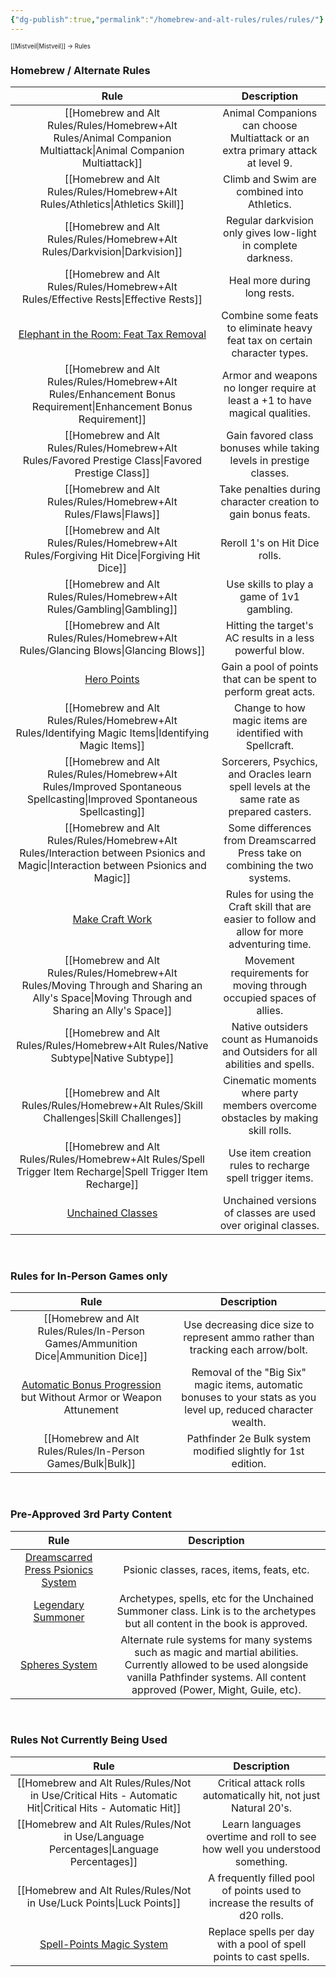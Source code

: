 ```yaml
---
{"dg-publish":true,"permalink":"/homebrew-and-alt-rules/rules/rules/"}
---
```


<sup><sup>[[Mistveil\|Mistveil]] → Rules</sup></sup> 
### Homebrew / Alternate Rules

|                                                                        **Rule**                                                                        |                                        **Description**                                         |
| :----------------------------------------------------------------------------------------------------------------------------------------------------: | :--------------------------------------------------------------------------------------------: |
|                                                            [[Homebrew and Alt Rules/Rules/Homebrew+Alt Rules/Animal Companion Multiattack\|Animal Companion Multiattack]]                                                            |        Animal Companions can choose Multiattack or an extra primary attack at level 9.         |
|                                                             [[Homebrew and Alt Rules/Rules/Homebrew+Alt Rules/Athletics\|Athletics Skill]]                                                             |                          Climb and Swim are combined into Athletics.                           |
|                                                                     [[Homebrew and Alt Rules/Rules/Homebrew+Alt Rules/Darkvision\|Darkvision]]                                                                     |                 Regular darkvision only gives low-light in complete darkness.                  |
|                                                                  [[Homebrew and Alt Rules/Rules/Homebrew+Alt Rules/Effective Rests\|Effective Rests]]                                                                   |                                  Heal more during long rests.                                  |
| [Elephant in the Room: Feat Tax Removal](https://michaeliantorno.com/wp-content/uploads/2018/06/The-Elephant-in-the-Room-Feat-Taxes-in-Pathfinder.pdf) |           Combine some feats to eliminate heavy feat tax on certain character types.           |
|                                                           [[Homebrew and Alt Rules/Rules/Homebrew+Alt Rules/Enhancement Bonus Requirement\|Enhancement Bonus Requirement]]                                                            |          Armor and weapons no longer require at least a +1 to have magical qualities.          |
|                                                               [[Homebrew and Alt Rules/Rules/Homebrew+Alt Rules/Favored Prestige Class\|Favored Prestige Class]]                                                               |              Gain favored class bonuses while taking levels in prestige classes.               |
|                                                                       [[Homebrew and Alt Rules/Rules/Homebrew+Alt Rules/Flaws\|Flaws]]                                                                        |                 Take penalties during character creation to gain bonus feats.                  |
|                                                                 [[Homebrew and Alt Rules/Rules/Homebrew+Alt Rules/Forgiving Hit Dice\|Forgiving Hit Dice]]                                                                 |                                 Reroll 1's on Hit Dice rolls.                                  |
|                                                                      [[Homebrew and Alt Rules/Rules/Homebrew+Alt Rules/Gambling\|Gambling]]                                                                      |                           Use skills to play a game of 1v1 gambling.                           |
|                                                                   [[Homebrew and Alt Rules/Rules/Homebrew+Alt Rules/Glancing Blows\|Glancing Blows]]                                                                   |                    Hitting the target's AC results in a less powerful blow.                    |
|                                     [Hero Points](https://www.d20pfsrd.com/gamemastering/other-rules/hero-points/)                                     |                 Gain a pool of points that can be spent to perform great acts.                 |
|                                                              [[Homebrew and Alt Rules/Rules/Homebrew+Alt Rules/Identifying Magic Items\|Identifying Magic Items]]                                                               |                   Change to how magic items are identified with Spellcraft.                    |
|                                                         [[Homebrew and Alt Rules/Rules/Homebrew+Alt Rules/Improved Spontaneous Spellcasting\|Improved Spontaneous Spellcasting]]                                                          |   Sorcerers, Psychics, and Oracles learn spell levels at the same rate as prepared casters.    |
|                                                       [[Homebrew and Alt Rules/Rules/Homebrew+Alt Rules/Interaction between Psionics and Magic\|Interaction between Psionics and Magic]]                                                       |          Some differences from Dreamscarred Press take on combining the two systems.           |
|                                 [Make Craft Work](https://www.d20pfsrd.com/skills/craft/alternative-craft-rules-3pp/)                                  | Rules for using the Craft skill that are easier to follow and allow for more adventuring time. |
|                                                     [[Homebrew and Alt Rules/Rules/Homebrew+Alt Rules/Moving Through and Sharing an Ally's Space\|Moving Through and Sharing an Ally's Space]]                                                     |              Movement requirements for moving through occupied spaces of allies.               |
|                                                                   [[Homebrew and Alt Rules/Rules/Homebrew+Alt Rules/Native Subtype\|Native Subtype]]                                                                   |        Native outsiders count as Humanoids and Outsiders for all abilities and spells.         |
|                                                                  [[Homebrew and Alt Rules/Rules/Homebrew+Alt Rules/Skill Challenges\|Skill Challenges]]                                                                  |        Cinematic moments where party members overcome obstacles by making skill rolls.         |
|                                                            [[Homebrew and Alt Rules/Rules/Homebrew+Alt Rules/Spell Trigger Item Recharge\|Spell Trigger Item Recharge]]                                                             |                    Use item creation rules to recharge spell trigger items.                    |
|                                        [Unchained Classes](https://mistveil.fandom.com/wiki/Unchained_Classes)                                         |                 Unchained versions of classes are used over original classes.                  |

<br>

### Rules for In-Person Games only

|                                                            **Rule**                                                            |                                                 **Description**                                                  |
| :----------------------------------------------------------------------------------------------------------------------------: | :--------------------------------------------------------------------------------------------------------------: |
|                                                      [[Homebrew and Alt Rules/Rules/In-Person Games/Ammunition Dice\|Ammunition Dice]]                                                       |                 Use decreasing dice size to represent ammo rather than tracking each arrow/bolt.                 |
| [Automatic Bonus Progression](https://www.d20pfsrd.com/gamemastering/other-rules/unchained-rules/automatic-bonus-progression/) but Without Armor or Weapon Attunement  | Removal of the "Big Six" magic items, automatic bonuses to your stats as you level up, reduced character wealth. |
|                                                            [[Homebrew and Alt Rules/Rules/In-Person Games/Bulk\|Bulk]]                                                            |                           Pathfinder 2e Bulk system modified slightly for 1st edition.                           |

<br>

### Pre-Approved 3rd Party Content

|              **Rule**              |                                                                                          **Description**                                                                                         |
|:----------------------------------:|:------------------------------------------------------------------------------------------------------------------------------------------------------------------------------------------------:|
| [Dreamscarred Press Psionics System](https://www.d20pfsrd.com/alternative-rule-systems/psionics-unleashed/) |                                                                            Psionic classes, races, items, feats, etc.                                                                            |
|         [Legendary Summoner](https://www.d20pfsrd.com/classes/base-classes/summoner/archetypes/summoner-archetypes-legendary-games/)         |                                   Archetypes, spells, etc for the Unchained Summoner class. Link is to the archetypes but all content in the book is approved.                                   |
|           [Spheres System](http://spheresofpower.wikidot.com/)           | Alternate rule systems for many systems such as magic and martial abilities. Currently allowed to be used alongside vanilla Pathfinder systems. All content approved (Power, Might, Guile, etc). |

<br>

### Rules Not Currently Being Used

|                                                 **Rule**                                                  |                                **Description**                                |
| :-------------------------------------------------------------------------------------------------------: | :---------------------------------------------------------------------------: |
|                                     [[Homebrew and Alt Rules/Rules/Not in Use/Critical Hits - Automatic Hit\|Critical Hits - Automatic Hit]]                                     |        Critical attack rolls automatically hit, not just Natural 20's.        |
|                                         [[Homebrew and Alt Rules/Rules/Not in Use/Language Percentages\|Language Percentages]]                                          |  Learn languages overtime and roll to see how well you understood something.  |
|                                              [[Homebrew and Alt Rules/Rules/Not in Use/Luck Points\|Luck Points]]                                              | A frequently filled pool of points used to increase the results of d20 rolls. |
| [Spell-Points Magic System](https://www.d20pfsrd.com/magic/variant-magic-rules/spell-points-magic-system) |      Replace spells per day with a pool of spell points to cast spells.       |